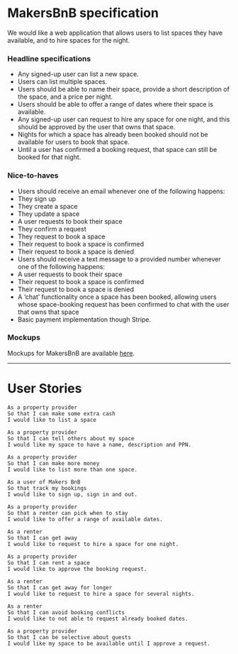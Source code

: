 # MakersBnB specification

We would like a web application that allows users to list spaces they have available, and to hire spaces for the night.

### Headline specifications

- Any signed-up user can list a new space.
- Users can list multiple spaces.
- Users should be able to name their space, provide a short description of the space, and a price per night.
- Users should be able to offer a range of dates where their space is available.
- Any signed-up user can request to hire any space for one night, and this should be approved by the user that owns that space.
- Nights for which a space has already been booked should not be available for users to book that space.
- Until a user has confirmed a booking request, that space can still be booked for that night.

### Nice-to-haves

- Users should receive an email whenever one of the following happens:
 - They sign up
 - They create a space
 - They update a space
 - A user requests to book their space
 - They confirm a request
 - They request to book a space
 - Their request to book a space is confirmed
 - Their request to book a space is denied
- Users should receive a text message to a provided number whenever one of the following happens:
 - A user requests to book their space
 - Their request to book a space is confirmed
 - Their request to book a space is denied
- A ‘chat’ functionality once a space has been booked, allowing users whose space-booking request has been confirmed to chat with the user that owns that space
- Basic payment implementation though Stripe.

### Mockups

Mockups for MakersBnB are available [here](https://github.com/makersacademy/course/blob/main/makersbnb/makers_bnb_images/MakersBnB_mockups.pdf).

---

# User Stories

```
As a property provider
So that I can make some extra cash
I would like to list a space

As a property provider
So that I can tell others about my space
I would like my space to have a name, description and PPN.

As a property provider
So that I can make more money
I would like to list more than one space.

As a user of Makers BnB
So that track my bookings
I would like to sign up, sign in and out.

As a property provider
So that a renter can pick when to stay
I would like to offer a range of available dates.

As a renter
So that I can get away
I would like to request to hire a space for one night.

As a property provider
So that I can rent a space
I would like to approve the booking request.

As a renter
So that I can get away for longer
I would like to request to hire a space for several nights.

As a renter
So that I can avoid booking conflicts
I would like to not able to request already booked dates.

As a property provider
So that I can be selective about guests
I would like my space to be available until I approve a request.
```
